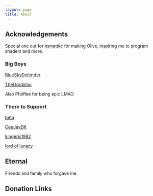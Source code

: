 ```yaml
---
layout: page
title: About
---
```


## Acknowledgements

Special one out for [itsmattkc](https://github.com/itsmattkc) for making Olive, inspiring me to program shaders and more.

### Big Boys

[BlueSkyDefender](https://github.com/BlueSkyDefender)

[TheGordinho](https://github.com/TheGordinho)

Also Pfoiffee for being epic LMAO

### There to Support

[beta](https://github.com/B-eT-a)

[CeeJayDK](https://github.com/CeeJayDK)

[kingeric1992](https://github.com/kingeric1992)

[lord of lunacy](https://github.com/LordOfLunacy)

## Eternal

Friends and family who forgave me.

## Donation Links
